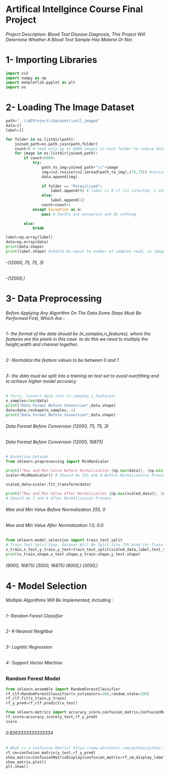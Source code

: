 # Artifical Intellgince Course Final Project

###### Project Description: Blood Test Disease Diagnosis, This Project Will Determine Whether A Blood Test Sample Has Malaria Or Not.

# 1- Importing Libraries
```python
import cv2
import numpy as np
import matplotlib.pyplot as plt
import os
```

# 2- Loading The Image Dataset
```python
path="..\\AIProject\\Dataset\\cell_images"
data=[]
label=[]

for folder in os.listdir(path):
    joined_path=os.path.join(path,folder)
    count=0 # read only up to 6000 images in each folder to reduce data size
    for image in os.listdir(joined_path):
        if count<6000:
            try:
                path_to_img=joined_path+"\\"+image
                img=cv2.resize(cv2.imread(path_to_img),(75,75)) #resize all images into 75 by 75 pixels
                data.append(img)
        
                if folder == "Parasitized":
                    label.append(0) # label is 0 if its infected, 1 otherwise
                else:
                    label.append(1)
                count=count+1
            except Exception as e:
                pass # handle any exception and do nothing
     
        else:
            break

label=np.array(label)
data=np.array(data)
print(data.shape) 
print(label.shape) #should be equal to number of samples read, ie images.
```
###### -(12000, 75, 75, 3)
###### -(12000,)



# 3- Data Preprocessing

###### Before Applying Any Algorithm On The Data.Some Steps Must Be Performed First, Which Are :
######    1- the format of the data should be (n_samples,n_features), where the features are the pixels in this case. to do this we need to multiply the height,width and channel together.
######   2- Normalize the feature values to be between 0 and 1
######   3- the data must be split into a training an test set to avoid overfitting and to achieve higher model accuracy
```python
# first, convert data into (n_samples,n_features)
n_samples=len(data)
print("Data Format Before Conversion",data.shape)
data=data.reshape(n_samples,-1)
print("Data Format Before Conversion",data.shape)
```

###### Data Format Before Conversion (12000, 75, 75, 3)
###### Data Format Before Conversion (12000, 16875)
```python
# Normalize Dataset
from sklearn.preprocessing import MinMaxScaler

print(f"Max and Min Value Before Normalization {np.max(data)}, {np.min(data)}")
scaler=MinMaxScaler() # Should be 255 and 0 Before Normalization Process

scaled_data=scaler.fit_transform(data)

print(f"Max and Min Value After Normalization {np.max(scaled_data)}, {np.min(scaled_data)}")
# Should be 1 and 0 After Normalization Process
```
###### Max and Min Value Before Normalization 255, 0
###### Max and Min Value After Normalization 1.0, 0.0

```python
from sklearn.model_selection import train_test_split
# Train Test Split Step, Dataset Will Be Split Into 75% Used For Training, The Other 25% For Testing
x_train,x_test,y_train,y_test=train_test_split(scaled_data,label,test_size=0.25,random_state=100)
print(x_train.shape,x_test.shape,y_train.shape,y_test.shape)
```
###### (9000, 16875) (3000, 16875) (9000,) (3000,)


# 4- Model Selection

###### Multiple Algorithms Will Be Implemented, Including :

######   1- Random Forest Classifier
######   2- K-Nearest Neighbor
######   3- Logistic Regression
######   4- Support Vector Machine

### Random Forest Model

```python
from sklearn.ensemble import RandomForestClassifier
rf_clf=RandomForestClassifier(n_estimators=200,random_state=100)
rf_clf.fit(x_train,y_train)
rf_y_pred=rf_clf.predict(x_test)

from sklearn.metrics import accuracy_score,confusion_matrix,ConfusionMatrixDisplay
rf_score=accuracy_score(y_test,rf_y_pred)
score
```
###### 0.8263333333333334

```python
# What is a Confusion Matrix? https://www.w3schools.com/python/python_ml_confusion_matrix.asp
rf_cm=confusion_matrix(y_test,rf_y_pred)
show_matrix=ConfusionMatrixDisplay(confusion_matrix=rf_cm,display_labels=[False,True])
show_matrix.plot()
plt.show()
```


